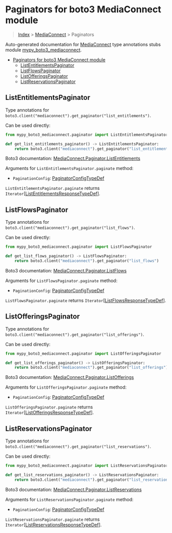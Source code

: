 # Paginators for boto3 MediaConnect module

> [Index](..) > [MediaConnect](.) > Paginators

Auto-generated documentation for
[MediaConnect](https://boto3.amazonaws.com/v1/documentation/api/1.17.72/reference/services/mediaconnect.html#MediaConnect)
type annotations stubs module
[mypy_boto3_mediaconnect](https://pypi.org/project/mypy-boto3-mediaconnect/).

- [Paginators for boto3 MediaConnect module](#paginators-for-boto3-mediaconnect-module)
  - [ListEntitlementsPaginator](#listentitlementspaginator)
  - [ListFlowsPaginator](#listflowspaginator)
  - [ListOfferingsPaginator](#listofferingspaginator)
  - [ListReservationsPaginator](#listreservationspaginator)

## ListEntitlementsPaginator

Type annotations for
`boto3.client("mediaconnect").get_paginator("list_entitlements")`.

Can be used directly:

```python
from mypy_boto3_mediaconnect.paginator import ListEntitlementsPaginator

def get_list_entitlements_paginator() -> ListEntitlementsPaginator:
    return boto3.client("mediaconnect").get_paginator("list_entitlements")
```

Boto3 documentation:
[MediaConnect.Paginator.ListEntitlements](https://boto3.amazonaws.com/v1/documentation/api/1.17.72/reference/services/mediaconnect.html#MediaConnect.Paginator.ListEntitlements)

Arguments for `ListEntitlementsPaginator.paginate` method:

- `PaginationConfig`:
  [PaginatorConfigTypeDef](./type_defs.md#paginatorconfigtypedef)

`ListEntitlementsPaginator.paginate` returns
`Iterator`\[[ListEntitlementsResponseTypeDef](./type_defs.md#listentitlementsresponsetypedef)\].

## ListFlowsPaginator

Type annotations for
`boto3.client("mediaconnect").get_paginator("list_flows")`.

Can be used directly:

```python
from mypy_boto3_mediaconnect.paginator import ListFlowsPaginator

def get_list_flows_paginator() -> ListFlowsPaginator:
    return boto3.client("mediaconnect").get_paginator("list_flows")
```

Boto3 documentation:
[MediaConnect.Paginator.ListFlows](https://boto3.amazonaws.com/v1/documentation/api/1.17.72/reference/services/mediaconnect.html#MediaConnect.Paginator.ListFlows)

Arguments for `ListFlowsPaginator.paginate` method:

- `PaginationConfig`:
  [PaginatorConfigTypeDef](./type_defs.md#paginatorconfigtypedef)

`ListFlowsPaginator.paginate` returns
`Iterator`\[[ListFlowsResponseTypeDef](./type_defs.md#listflowsresponsetypedef)\].

## ListOfferingsPaginator

Type annotations for
`boto3.client("mediaconnect").get_paginator("list_offerings")`.

Can be used directly:

```python
from mypy_boto3_mediaconnect.paginator import ListOfferingsPaginator

def get_list_offerings_paginator() -> ListOfferingsPaginator:
    return boto3.client("mediaconnect").get_paginator("list_offerings")
```

Boto3 documentation:
[MediaConnect.Paginator.ListOfferings](https://boto3.amazonaws.com/v1/documentation/api/1.17.72/reference/services/mediaconnect.html#MediaConnect.Paginator.ListOfferings)

Arguments for `ListOfferingsPaginator.paginate` method:

- `PaginationConfig`:
  [PaginatorConfigTypeDef](./type_defs.md#paginatorconfigtypedef)

`ListOfferingsPaginator.paginate` returns
`Iterator`\[[ListOfferingsResponseTypeDef](./type_defs.md#listofferingsresponsetypedef)\].

## ListReservationsPaginator

Type annotations for
`boto3.client("mediaconnect").get_paginator("list_reservations")`.

Can be used directly:

```python
from mypy_boto3_mediaconnect.paginator import ListReservationsPaginator

def get_list_reservations_paginator() -> ListReservationsPaginator:
    return boto3.client("mediaconnect").get_paginator("list_reservations")
```

Boto3 documentation:
[MediaConnect.Paginator.ListReservations](https://boto3.amazonaws.com/v1/documentation/api/1.17.72/reference/services/mediaconnect.html#MediaConnect.Paginator.ListReservations)

Arguments for `ListReservationsPaginator.paginate` method:

- `PaginationConfig`:
  [PaginatorConfigTypeDef](./type_defs.md#paginatorconfigtypedef)

`ListReservationsPaginator.paginate` returns
`Iterator`\[[ListReservationsResponseTypeDef](./type_defs.md#listreservationsresponsetypedef)\].
